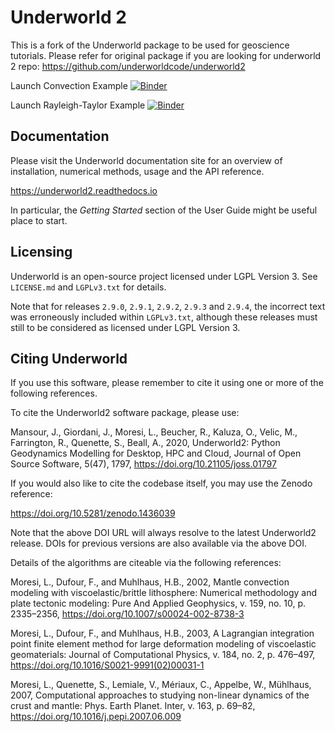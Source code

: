 Underworld 2
============

This is a fork of the Underworld package to be used for geoscience tutorials. Please refer for original package if you are looking for underworld 2 repo:
https://github.com/underworldcode/underworld2


Launch Convection Example [![Binder](https://mybinder.org/badge_logo.svg)](https://mybinder.org/v2/gh/Artshap/underworld2_unsw/master?filepath=examples%2FConvection_unsw.ipynb)

Launch Rayleigh-Taylor Example [![Binder](https://mybinder.org/badge_logo.svg)](https://mybinder.org/v2/gh/Artshap/underworld2_unsw/master?filepath=examples%2FRayleigh_UNSW.ipynb)

Documentation 
-------------
Please visit the Underworld documentation site for an overview of installation, numerical methods, usage and the API reference. 

https://underworld2.readthedocs.io

In particular, the *Getting Started* section of the User Guide might be useful place to start.

Licensing
---------
Underworld is an open-source project licensed under LGPL Version 3. See `LICENSE.md` and `LGPLv3.txt` for details.

Note that for releases `2.9.0`, `2.9.1`, `2.9.2`, `2.9.3` and `2.9.4`, the incorrect text was erroneously included within `LGPLv3.txt`, although these releases must still to be considered as licensed under LGPL Version 3.

Citing Underworld
-----------------
If you use this software, please remember to cite it using one or more of the following references.

To cite the Underworld2 software package, please use:

Mansour, J., Giordani, J., Moresi, L., Beucher, R., Kaluza, O., Velic, M., Farrington, R., Quenette, S., Beall, A., 2020, Underworld2: Python Geodynamics Modelling for Desktop, HPC and Cloud, Journal of Open Source Software, 5(47), 1797, https://doi.org/10.21105/joss.01797

If you would also like to cite the codebase itself, you may use the Zenodo reference:

https://doi.org/10.5281/zenodo.1436039

Note that the above DOI URL will always resolve to the latest Underworld2 release. DOIs for previous versions are also available via the above DOI.

Details of the algorithms are citeable via the following references:

Moresi, L., Dufour, F., and Muhlhaus, H.B., 2002, Mantle convection modeling with viscoelastic/brittle lithosphere: Numerical methodology and plate tectonic modeling: Pure And Applied Geophysics, v. 159, no. 10, p. 2335–2356, https://doi.org/10.1007/s00024-002-8738-3

Moresi, L., Dufour, F., and Muhlhaus, H.B., 2003, A Lagrangian integration point finite element method for large deformation modeling of viscoelastic geomaterials: Journal of Computational Physics, v. 184, no. 2, p. 476–497, https://doi.org/10.1016/S0021-9991(02)00031-1

Moresi, L., Quenette, S., Lemiale, V., Mériaux, C., Appelbe, W., Mühlhaus, 2007, Computational approaches to studying non-linear dynamics of the crust and mantle: Phys. Earth Planet. Inter, v. 163, p. 69–82, https://doi.org/10.1016/j.pepi.2007.06.009

